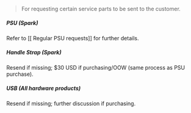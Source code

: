 > For requesting certain service parts to be sent to the customer. 

##### PSU (Spark)
Refer to [[ Regular PSU requests]] for further details.

##### Handle Strap (Spark)
Resend if missing; $30 USD if purchasing/OOW (same process as PSU purchase).

##### USB (All hardware products)
Resend if missing; further discussion if purchasing.
